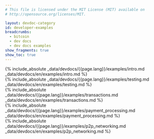 ```yaml
---
# This file is licensed under the MIT License (MIT) available on
# http://opensource.org/licenses/MIT.

layout: devdoc-category
id: developer-examples
breadcrumbs:
  - bitcoin
  - dev docs
  - dev docs examples
show_fragments: true
show_toc: true
---
```


<div class="toccontent-block toccontent-intro" markdown="block">
{% include_absolute _data/devdocs/{{page.lang}}/examples/intro.md _data/devdocs/en/examples/intro.md %}
</div>

<div class="toccontent-block boxexpand" markdown="block">
{% include_absolute _data/devdocs/{{page.lang}}/examples/testing.md _data/devdocs/en/examples/testing.md %}
</div>

<div class="toccontent-block boxexpand" markdown="block">
{% include_absolute _data/devdocs/{{page.lang}}/examples/transactions.md _data/devdocs/en/examples/transactions.md %}
</div>

<div class="toccontent-block boxexpand" markdown="block">
{% include_absolute _data/devdocs/{{page.lang}}/examples/payment_processing.md _data/devdocs/en/examples/payment_processing.md %}
</div>

<div class="toccontent-block boxexpand" markdown="block">
{% include_absolute _data/devdocs/{{page.lang}}/examples/p2p_networking.md _data/devdocs/en/examples/p2p_networking.md %}
</div>
